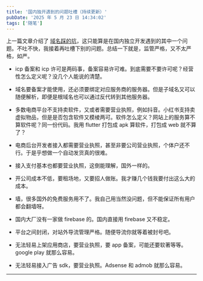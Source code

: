 ```yaml
---
title: '国内独开遇到的问题吐槽（持续更新）'
pubDate: '2025 年 5 月 23 日 14:34:02'
tags: ['随笔']
---
```



上一篇文章介绍了 [域名踩的坑](https://www.p1gd0g.cc/markdown/15)，这只能算是在国内独立开发遇到的其中一个问题。不吐不快，我接着再吐槽下别的问题。总结一下就是，监管严格，又不太严格，如严。

- icp 备案和 icp 许可是两码事，备案容易许可难。到底需要不要许可呢？经营性怎么定义呢？没几个人能说的清楚。

- 域名要备案才能使用，还必须要绑定对应服务商的服务器。但是子域名又可以随便解析，即便是根域名也可以通过反代转到其他服务器。

- 多数电商平台不支持卖软件，又或者需要营业执照，例如抖音。小红书支持卖虚拟物品，但是是否包含软件又模棱两可。软件怎么定义？网站上的服务算不算软件呢？同一份代码。我用 flutter 打包成 apk 算软件，打包成 web 就不算了？

- 电商后台开发者接入都需要营业执照，甚至非要公司营业执照，个体户还不行。于是乎想做一个自动发货真的很难。

- 接入支付基本也都要营业执照，这倒能理解，国外一样的。

- 开公司成本不低，要租场地，又要招人做账。我才赚几个钱我要付出这么大的成本。

- 墙，很多国外的免费服务用不了。我自己用当然没问题，但不能保证所有用户都会翻墙呀。

- 国内大厂没有一家做 firebase 的。国内直接用 firebase 又不稳定。

- 平台之间封闭，对站外导流管理严格。随便导流你就等着被封号吧。

- 无法轻易上架应用商店，要营业执照，要 app 备案，可能还要软著等等。google play 就那么容易。

- 无法轻易接入广告 sdk，要营业执照。Adsense 和 admob 就那么容易。

---


